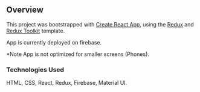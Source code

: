 
## Overview

This project was bootstrapped with [Create React App](https://github.com/facebook/create-react-app), using the [Redux](https://redux.js.org/) and [Redux Toolkit](https://redux-toolkit.js.org/) template.

App is currently deployed on firebase.

*Note App is not optimized for smaller screens (Phones). 

### Technologies Used
HTML, CSS, React, Redux, Firebase, Material UI.



